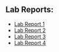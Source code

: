 ## Lab Reports:
* [Lab Report 1](https://fdang26.github.io/cse15l-lab-reports/report1)
* [Lab Report 2](https://fdang26.github.io/cse15l-lab-reports/report2)
* [Lab Report 3](https://fdang26.github.io/cse15l-lab-reports/report3)
* [Lab Report 4](https://fdang26.github.io/cse15l-lab-reports/report4)
